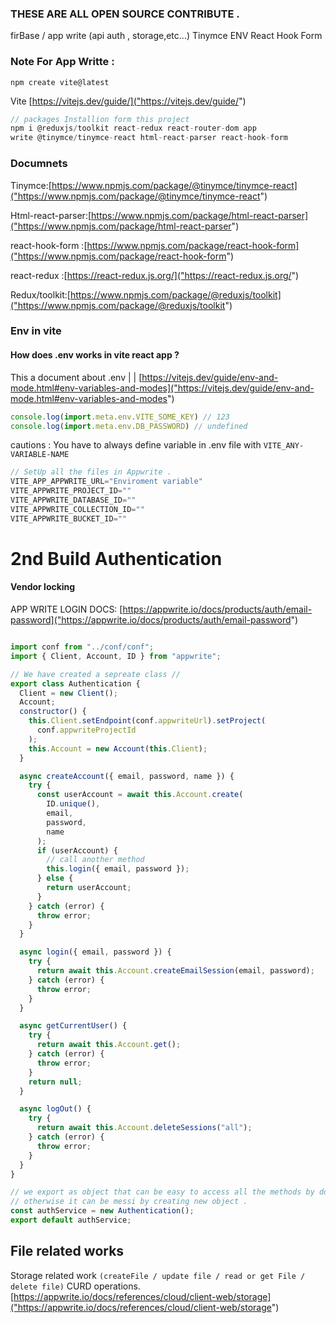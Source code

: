 ### THESE ARE ALL OPEN SOURCE CONTRIBUTE .
firBase / app write (api auth , storage,etc...)
Tinymce
ENV
React Hook Form

### Note For App Writte :

```npm
npm create vite@latest
```
Vite [https://vitejs.dev/guide/]("https://vitejs.dev/guide/")

```js
// packages Installion form this project
npm i @reduxjs/toolkit react-redux react-router-dom app
write @tinymce/tinymce-react html-react-parser react-hook-form
```

### Documnets
Tinymce:[https://www.npmjs.com/package/@tinymce/tinymce-react]("https://www.npmjs.com/package/@tinymce/tinymce-react")

Html-react-parser:[https://www.npmjs.com/package/html-react-parser]("https://www.npmjs.com/package/html-react-parser")

react-hook-form :[https://www.npmjs.com/package/react-hook-form]("https://www.npmjs.com/package/react-hook-form")

react-redux :[https://react-redux.js.org/]("https://react-redux.js.org/")

Redux/toolkit:[https://www.npmjs.com/package/@reduxjs/toolkit]("https://www.npmjs.com/package/@reduxjs/toolkit")


### Env in vite 

#### How does .env works in vite react app  ? 
This a document about .env |
                           |
[https://vitejs.dev/guide/env-and-mode.html#env-variables-and-modes]("https://vitejs.dev/guide/env-and-mode.html#env-variables-and-modes")

```js
console.log(import.meta.env.VITE_SOME_KEY) // 123
console.log(import.meta.env.DB_PASSWORD) // undefined
```
cautions : You have to always define variable in .env file with `VITE_ANY-VARIABLE-NAME`

```js
// SetUp all the files in Appwrite .
VITE_APP_APPWRITE_URL="Enviroment variable"
VITE_APPWRITE_PROJECT_ID=""
VITE_APPWRITE_DATABASE_ID=""
VITE_APPWRITE_COLLECTION_ID=""
VITE_APPWRITE_BUCKET_ID=""
```
# 2nd Build Authentication
 #### Vendor locking 


APP WRITE LOGIN DOCS: [https://appwrite.io/docs/products/auth/email-password]("https://appwrite.io/docs/products/auth/email-password")

```js

import conf from "../conf/conf";
import { Client, Account, ID } from "appwrite";

// We have created a sepreate class //
export class Authentication {
  Client = new Client();
  Account;
  constructor() {
    this.Client.setEndpoint(conf.appwriteUrl).setProject(
      conf.appwriteProjectId
    );
    this.Account = new Account(this.Client);
  }

  async createAccount({ email, password, name }) {
    try {
      const userAccount = await this.Account.create(
        ID.unique(),
        email,
        password,
        name
      );
      if (userAccount) {
        // call another method
        this.login({ email, password });
      } else {
        return userAccount;
      }
    } catch (error) {
      throw error;
    }
  }

  async login({ email, password }) {
    try {
      return await this.Account.createEmailSession(email, password);
    } catch (error) {
      throw error;
    }
  }

  async getCurrentUser() {
    try {
      return await this.Account.get();
    } catch (error) {
      throw error;
    }
    return null;
  }

  async logOut() {
    try {
      return await this.Account.deleteSessions("all");
    } catch (error) {
      throw error;
    }
  }
}

// we export as object that can be easy to access all the methods by dot.
// otherwise it can be messi by creating new object .
const authService = new Authentication();
export default authService;

```

## File related works 
Storage related work `(createFile / update file / read or get File / delete file)` CURD operations.
[https://appwrite.io/docs/references/cloud/client-web/storage]("https://appwrite.io/docs/references/cloud/client-web/storage")
